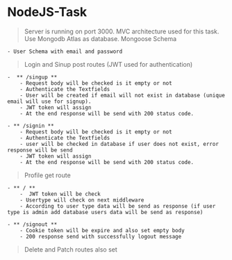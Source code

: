 # NodeJS-Task

> Server is running on port 3000.
> MVC architecture used for this task.
> Use Mongodb Atlas as database.
> Mongoose Schema

    - User Schema with email and password

> Login and Sinup post routes (JWT used for authentication)

    -  ** /singup **
        - Request body will be checked is it empty or not
        - Authenticate the Textfields
        - User will be created if email will not exist in database (unique email will use for signup).
        - JWT token will assign
        - At the end response will be send with 200 status code.

    - ** /signin **
        - Request body will be checked is it empty or not
        - Authenticate the Textfields
        - user will be checked in database if user does not exist, error response will be send
        - JWT token will assign
        - At the end response will be send with 200 status code.

> Profile get route

    - ** / **
        -  JWT token will be check
        - Usertype will check on next middleware
        - According to user type data will be send as response (if user type is admin add database users data will be send as response)

    - ** /signout **
        - Cookie token will be expire and also set empty body
        - 200 response send with successfully logout message

> Delete and Patch routes also set
